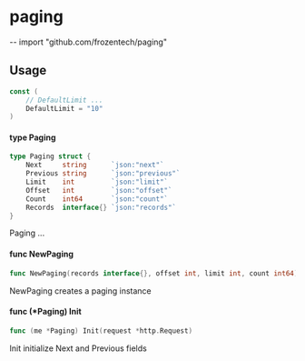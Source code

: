 # paging
--
    import "github.com/frozentech/paging"


## Usage

```go
const (
	// DefaultLimit ...
	DefaultLimit = "10"
)
```

#### type Paging

```go
type Paging struct {
	Next     string      `json:"next"`
	Previous string      `json:"previous"`
	Limit    int         `json:"limit"`
	Offset   int         `json:"offset"`
	Count    int64       `json:"count"`
	Records  interface{} `json:"records"`
}
```

Paging ...

#### func  NewPaging

```go
func NewPaging(records interface{}, offset int, limit int, count int64) *Paging
```
NewPaging creates a paging instance

#### func (*Paging) Init

```go
func (me *Paging) Init(request *http.Request)
```
Init initialize Next and Previous fields
